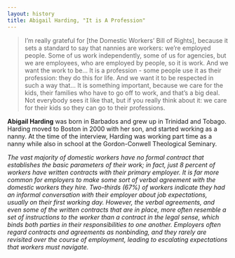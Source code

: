 ```yaml
---
layout: history
title: Abigail Harding, "It is A Profession"
---
```


> I’m really grateful for [the Domestic Workers’ Bill of Rights], because it sets a standard to say that nannies are workers: we’re employed people. Some of us work independently, some of us for agencies, but we are employees, who are employed by people, so it is work. And we want the work to be… It is a profession - some people use it as their profession: they do this for life. And we want it to be respected in such a way that… It is something important, because we care for the kids, their families who have to go off to work, and that’s a big deal. Not everybody sees it like that, but if you really think about it: we care for their kids so they can go to their professions.

**Abigail Harding** was born in Barbados and grew up in Trinidad and Tobago. Harding moved to Boston in 2000 with her son, and started working as a nanny. At the time of the interview, Harding was working part time as a nanny while also in school at the Gordon-Conwell Theological Seminary.

*The vast majority of domestic workers have no formal contract that establishes the basic parameters of their work; in fact, just 8 percent of workers have written contracts with their primary employer. It is far more common for employers to make some sort of verbal agreement with the domestic workers they hire. Two-thirds (67%) of workers indicate they had an informal conversation with their employer about job expectations, usually on their first working day. However, the verbal agreements, and even some of the written contracts that are in place, more often resemble a set of instructions to the worker than a contract in the legal sense, which binds both parties in their responsibilities to one another. Employers often regard contracts and agreements as nonbinding, and they rarely are revisited over the course of employment, leading to escalating expectations that workers must navigate.*
